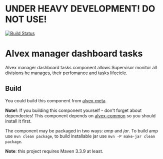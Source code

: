 # UNDER HEAVY DEVELOPMENT! DO NOT USE!

[![Build Status](https://travis-ci.org/ITDSystems/alvex-manager-dashboard-tasks.svg?branch=master)](https://travis-ci.org/ITDSystems/alvex-manager-dashboard-tasks)

Alvex manager dashboard tasks
========================

Alvex manager dashboard tasks component allows Supervisor monitor all divisions he manages, their perfomance and tasks lifecicle. 

Build
-----

You could build this component from [alvex-meta](https://github.com/ITDSystems/alvex-meta).

**Note!**: If you building this component yourself - don't forget about dependecies! This component depends on [alvex-common](https://github.com/ITDSystems/alvex-common) so you should install it first.

The component may be packaged in two ways: *amp* and *jar*.
To build amp use `mvn clean package`, to build installable jar use `mvn -P make-jar clean package`.

**Note**: this project requires Maven 3.3.9 at least.
